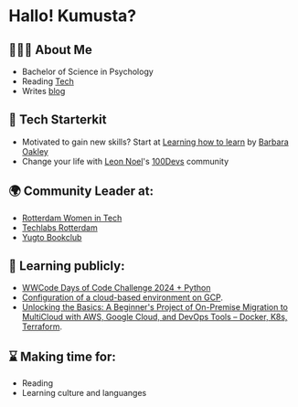 # Hallo! Kumusta?

## 👩🏻‍💻 About Me
- Bachelor of Science in Psychology
- Reading [Tech](https://github.com/agcdtmr/women-in-tech-books/blob/main/README.md)
- Writes [blog](https://anj.hashnode.dev/)


## 🚀 Tech Starterkit
- Motivated to gain new skills? Start at [Learning how to learn](https://www.coursera.org/learn/learning-how-to-learn) by [Barbara Oakley](https://barbaraoakley.com/)
- Change your life with [Leon Noel](https://leonnoel.com/)'s [100Devs](https://leonnoel.com/100devs/) community


## 🌍 Community Leader at:

- [Rotterdam Women in Tech](https://www.meetup.com/nl-NL/rotterdam-women-in-tech/)
- [Techlabs Rotterdam](https://techlabs.org/)
- [Yugto Bookclub](https://substack.com/@yugtobookclub)

## 📝 Learning publicly:

- [WWCode Days of Code Challenge 2024 + Python](https://www.linkedin.com/posts/anjcalleja_github-agcdtmrwwcode-days-of-code-challenge-activity-7161348732716765185-Zo5V?utm_source=share&utm_medium=member_desktop)
- [Configuration of a cloud-based environment on GCP](https://www.linkedin.com/posts/anjcalleja_techproject-gcp-cloud-activity-7163127536321826816-jdzi?utm_source=share&utm_medium=member_desktop).
- [Unlocking the Basics: A Beginner's Project of On-Premise Migration to MultiCloud with AWS, Google Cloud, and DevOps Tools – Docker, K8s, Terraform](https://www.linkedin.com/posts/anjcalleja_unlocking-the-basics-a-beginners-project-activity-7160662363644289025-MTLh?utm_source=share&utm_medium=member_desktop).


## ⌛ Making time for:

- Reading
- Learning culture and languanges


<!-- 

[![Top Langs](https://github-readme-stats.vercel.app/api/top-langs/?username=agcdtmr&layout=compact&theme=vision-friendly-dark)](https://github.com/anuraghazra/github-readme-stats)


## 🚧 Projects
A mix of personal and freelance projects, so far
- Mini [coding challenges](https://github.com/agcdtmr/curly-octo-broccoli)
- [Cloud Engineering Project](https://github.com/agcdtmr/techgrounds-anj-dtmr) at Techgrounds
- Finished with Merit award for an intensive [Software Engineering](https://github.com/agcdtmr/cfg_group_project/blob/main/Certificate%2012.04.23.pdf) and [React Native Mobile Development](https://github.com/agcdtmr/christmas-travel/blob/main/Certificate.pdf) course at [CFG](https://codefirstgirls.com/)
- [100-hour project](https://github.com/agcdtmr/100hr-project-others) of [100Devs Agency](https://leonnoel.com/100devs/) (community-taught) Full-Stack Software Engineers
- Exploring [Data](https://github.com/agcdtmr/data)
- Learning [C](https://github.com/agcdtmr/exploring-c) to fulfill my curiosity
- [SQL](https://github.com/agcdtmr/sql-projects) Trials
- A piece of [Python](https://github.com/agcdtmr/learning-python-again)




## ❤️‍🔥 I’m passionate about (in no particular order):
- Diversity, Equity, and Inclusion
- Learning
- Psychology 
- Management: Planning, Organizing, Leading
- Community Building
- Reading
- Mental Health
- Data (especially about how datas of women are currently used, not at all used and ‘biasedly’ used)
- Tech development affecting societal evolution
-->
